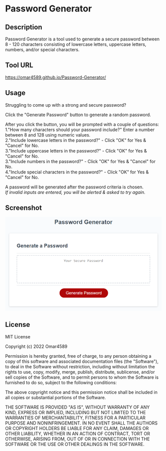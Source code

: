 # Password Generator

## Description

Password Generator is a tool used to generate a secure password between 8 - 120 characters consisting of lowercase letters, uppercase letters, numbers, and/or special characters.

## Tool URL

https://omar4589.github.io/Password-Generator/

## Usage

Struggling to come up with a strong and secure password?

Click the "Generate Password" button to generate a random password.

After you click the button, you will be prompted with a couple of questions:  
 1."How many characters should your password include?" Enter a number between 8 and 128 using numeric values.  
 2."Include lowercase letters in the password?" - Click "OK" for Yes & "Cancel" for No.  
 3."Include uppercase letters in the password?" - Click "OK" for Yes & "Cancel" for No.  
 3."Include numbers in the password?" - Click "OK" for Yes & "Cancel" for No.  
 4."Include special characters in the password?" - Click "OK" for Yes & "Cancel" for No.

A password will be generated after the password criteria is chosen.  
_If invalid inputs are entered, you will be alerted & asked to try again._

## Screenshot

<img src="./password-generator.png">  
    
## License
   
MIT License

Copyright (c) 2022 Omar4589

Permission is hereby granted, free of charge, to any person obtaining a copy
of this software and associated documentation files (the "Software"), to deal
in the Software without restriction, including without limitation the rights
to use, copy, modify, merge, publish, distribute, sublicense, and/or sell
copies of the Software, and to permit persons to whom the Software is
furnished to do so, subject to the following conditions:

The above copyright notice and this permission notice shall be included in all
copies or substantial portions of the Software.

THE SOFTWARE IS PROVIDED "AS IS", WITHOUT WARRANTY OF ANY KIND, EXPRESS OR
IMPLIED, INCLUDING BUT NOT LIMITED TO THE WARRANTIES OF MERCHANTABILITY,
FITNESS FOR A PARTICULAR PURPOSE AND NONINFRINGEMENT. IN NO EVENT SHALL THE
AUTHORS OR COPYRIGHT HOLDERS BE LIABLE FOR ANY CLAIM, DAMAGES OR OTHER
LIABILITY, WHETHER IN AN ACTION OF CONTRACT, TORT OR OTHERWISE, ARISING FROM,
OUT OF OR IN CONNECTION WITH THE SOFTWARE OR THE USE OR OTHER DEALINGS IN THE
SOFTWARE.
